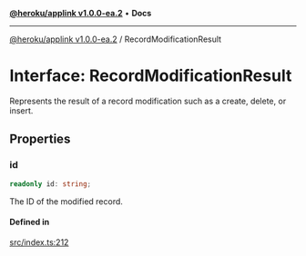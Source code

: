 [**@heroku/applink v1.0.0-ea.2**](../README.md) • **Docs**

***

[@heroku/applink v1.0.0-ea.2](../README.md) / RecordModificationResult

# Interface: RecordModificationResult

Represents the result of a record modification such as a create, delete, or insert.

## Properties

### id

```ts
readonly id: string;
```

The ID of the modified record.

#### Defined in

[src/index.ts:212](https://github.com/heroku/heroku-applink-nodejs/blob/81b4143bb39e9e9309a4571ee63197ea8b696d90/src/index.ts#L212)
